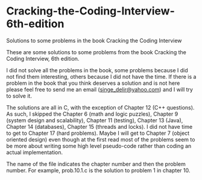 # Cracking-the-Coding-Interview-6th-edition
Solutions to some problems in the book Cracking the Coding Interview

These are some solutions to some problems from the book Cracking the Coding Interview, 6th edition.

I did not solve all the problems in the book, some problems because I did not find them interesting, others because I did not have 
the time. If there is a problem in the book that you think deserves a solution and is not here please feel free 
to send me an email (singe_delir@yahoo.com) and I will try to solve it.

The solutions are all in C, with the exception of Chapter 12 (C++ questions). As such, I skipped the Chapter 6 (math and logic puzzles), Chapter 9 (system design and scalability), Chapter 11 (testing), Chapter 13 (Java), Chapter 14 (databases), Chapter 15 (threads and locks). I did not have time to get to Chapter 17 (hard problems). Maybe I will get to Chapter 7 (object oriented design) even though at the first read most of the problems seem to be more about writing some high level pseudo-code rather than coding an actual implementation.

The name of the file indicates the chapter number and then the problem number. For example, prob.10.1.c is the solution to problem 1 in chapter 10.


